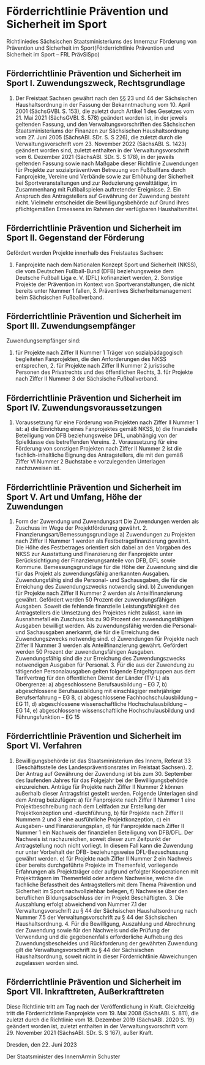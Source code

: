 # Förderrichtlinie Prävention und Sicherheit im Sport

Richtliniedes Sächsischen Staatsministeriums des Innernzur Förderung von Prävention und Sicherheit im Sport(Förderrichtlinie Prävention und Sicherheit im Sport – FRL PrävSiSpo)

## Förderrichtlinie Prävention und Sicherheit im Sport I. Zuwendungszweck, Rechtsgrundlage

1. Der Freistaat Sachsen gewährt nach den §§ 23 und 44 der Sächsischen Haushaltsordnung in der Fassung der Bekanntmachung vom 10. April 2001 (SächsGVBl. S. 153), die zuletzt durch Artikel 1 des Gesetzes vom 21. Mai 2021 (SächsGVBl. S. 578) geändert worden ist, in der jeweils geltenden Fassung, und den Verwaltungsvorschriften des Sächsischen Staatsministeriums der Finanzen zur Sächsischen Haushaltsordnung vom 27. Juni 2005 (SächsABl. SDr. S. S 226), die zuletzt durch die Verwaltungsvorschrift vom 23. November 2022 (SächsABl. S. 1423) geändert worden sind, zuletzt enthalten in der Verwaltungsvorschrift vom 6. Dezember 2021 (SächsABl. SDr. S. S 178), in der jeweils geltenden Fassung sowie nach Maßgabe dieser Richtlinie Zuwendungen für Projekte zur sozialpräventiven Betreuung von Fußballfans durch Fanprojekte, Vereine und Verbände sowie zur Erhöhung der Sicherheit bei Sportveranstaltungen und zur Reduzierung gewalttätiger, im Zusammenhang mit Fußballspielen auftretender Ereignisse. 2. Ein Anspruch des Antragstellers auf Gewährung der Zuwendung besteht nicht. Vielmehr entscheidet die Bewilligungsbehörde auf Grund ihres pflichtgemäßen Ermessens im Rahmen der verfügbaren Haushaltsmittel. 
## Förderrichtlinie Prävention und Sicherheit im Sport II. Gegenstand der Förderung

Gefördert werden Projekte innerhalb des Freistaates Sachsen:

1. Fanprojekte nach dem Nationalen Konzept Sport und Sicherheit (NKSS), die vom Deutschen Fußball-Bund (DFB) beziehungsweise dem Deutsche Fußball Liga e. V. (DFL) kofinanziert werden, 2. Sonstige Projekte der Prävention im Kontext von Sportveranstaltungen, die nicht bereits unter Nummer 1 fallen, 3. Präventives Sicherheitsmanagement beim Sächsischen Fußballverband. 
## Förderrichtlinie Prävention und Sicherheit im Sport III. Zuwendungsempfänger

Zuwendungsempfänger sind:

1. für Projekte nach Ziffer II Nummer 1 Träger von sozialpädagogisch begleiteten Fanprojekten, die den Anforderungen des NKSS entsprechen, 2. für Projekte nach Ziffer II Nummer 2 juristische Personen des Privatrechts und des öffentlichen Rechts, 3. für Projekte nach Ziffer II Nummer 3 der Sächsische Fußballverband. 
## Förderrichtlinie Prävention und Sicherheit im Sport IV. Zuwendungsvoraussetzungen

1. Voraussetzung für eine Förderung von Projekten nach Ziffer II Nummer 1 ist: a) die Einrichtung eines Fanprojektes gemäß NKSS, b) die finanzielle Beteiligung von DFB beziehungsweise DFL, unabhängig von der Spielklasse des betreffenden Vereins. 2. Voraussetzung für eine Förderung von sonstigen Projekten nach Ziffer II Nummer 2 ist die fachlich-inhaltliche Eignung des Antragstellers, die mit den gemäß Ziffer VI Nummer 2 Buchstabe e vorzulegenden Unterlagen nachzuweisen ist. 
## Förderrichtlinie Prävention und Sicherheit im Sport V. Art und Umfang, Höhe der Zuwendungen

1. Form der Zuwendung und Zuwendungsart Die Zuwendungen werden als Zuschuss im Wege der Projektförderung gewährt. 2. Finanzierungsart/Bemessungsgrundlage a) Zuwendungen zu Projekten nach Ziffer II Nummer 1 werden als Festbetragsfinanzierung gewährt. Die Höhe des Festbetrages orientiert sich dabei an den Vorgaben des NKSS zur Ausstattung und Finanzierung der Fanprojekte unter Berücksichtigung der Finanzierungsanteile von DFB, DFL sowie Kommune. Bemessungsgrundlage für die Höhe der Zuwendung sind die für das Projekt als zuwendungsfähig anerkannten Ausgaben. Zuwendungsfähig sind die Personal- und Sachausgaben, die für die Erreichung des Zuwendungszwecks notwendig sind. b) Zuwendungen für Projekte nach Ziffer II Nummer 2 werden als Anteilfinanzierung gewährt. Gefördert werden 50 Prozent der zuwendungsfähigen Ausgaben. Soweit die fehlende finanzielle Leistungsfähigkeit des Antragstellers die Umsetzung des Projektes nicht zulässt, kann im Ausnahmefall ein Zuschuss bis zu 90 Prozent der zuwendungsfähigen Ausgaben bewilligt werden. Als zuwendungsfähig werden die Personal- und Sachausgaben anerkannt, die für die Erreichung des Zuwendungszwecks notwendig sind. c) Zuwendungen für Projekte nach Ziffer II Nummer 3 werden als Anteilfinanzierung gewährt. Gefördert werden 50 Prozent der zuwendungsfähigen Ausgaben. Zuwendungsfähig sind die zur Erreichung des Zuwendungszwecks notwendigen Ausgaben für Personal. 3. Für die aus der Zuwendung zu tätigenden Personalausgaben gelten folgende Entgeltgruppen aus dem Tarifvertrag für den öffentlichen Dienst der Länder (TV-L) als Obergrenze: a) abgeschlossene Berufsausbildung – EG 7, b) abgeschlossene Berufsausbildung mit einschlägiger mehrjähriger Berufserfahrung – EG 8, c) abgeschlossene Fachhochschulausbildung – EG 11, d) abgeschlossene wissenschaftliche Hochschulausbildung – EG 14, e) abgeschlossene wissenschaftliche Hochschulausbildung und Führungsfunktion – EG 15 
## Förderrichtlinie Prävention und Sicherheit im Sport VI. Verfahren

1. Bewilligungsbehörde ist das Staatsministerium des Innern, Referat 33 (Geschäftsstelle des Landespräventionsrates im Freistaat Sachsen). 2. Der Antrag auf Gewährung der Zuwendung ist bis zum 30. September des laufenden Jahres für das Folgejahr bei der Bewilligungsbehörde einzureichen. Anträge für Projekte nach Ziffer II Nummer 2 können außerhalb dieser Antragsfrist gestellt werden. Folgende Unterlagen sind dem Antrag beizufügen: a) für Fanprojekte nach Ziffer II Nummer 1 eine Projektbeschreibung nach dem Leitfaden zur Erstellung der Projektkonzeption und -durchführung, b) für Projekte nach Ziffer II Nummern 2 und 3 eine ausführliche Projektkonzeption, c) ein Ausgaben- und Finanzierungsplan, d) für Fanprojekte nach Ziffer II Nummer 1 ein Nachweis der finanziellen Beteiligung von DFB/DFL. Der Nachweis ist nachzureichen, soweit dieser zum Zeitpunkt der Antragstellung noch nicht vorliegt. In diesem Fall kann die Zuwendung nur unter Vorbehalt der DFB- beziehungsweise DFL-Bezuschussung gewährt werden. e) für Projekte nach Ziffer II Nummer 2 ein Nachweis über bereits durchgeführte Projekte im Themenfeld, vorliegende Erfahrungen als Projektträger oder aufgrund erfolgter Kooperationen mit Projektträgern im Themenfeld oder andere Nachweise, welche die fachliche Befasstheit des Antragstellers mit dem Thema Prävention und Sicherheit im Sport nachvollziehbar belegen, f) Nachweise über den beruflichen Bildungsabschluss der im Projekt Beschäftigten. 3. Die Auszahlung erfolgt abweichend von Nummer 7.1 der Verwaltungsvorschrift zu § 44 der Sächsischen Haushaltsordnung nach Nummer 7.5 der Verwaltungsvorschrift zu § 44 der Sächsischen Haushaltsordnung. 4. Für die Bewilligung, Auszahlung und Abrechnung der Zuwendung sowie für den Nachweis und die Prüfung der Verwendung und die gegebenenfalls erforderliche Aufhebung des Zuwendungsbescheides und Rückforderung der gewährten Zuwendung gilt die Verwaltungsvorschrift zu § 44 der Sächsischen Haushaltsordnung, soweit nicht in dieser Förderrichtlinie Abweichungen zugelassen worden sind. 
## Förderrichtlinie Prävention und Sicherheit im Sport VII. Inkrafttreten, Außerkrafttreten

Diese Richtlinie tritt am Tag nach der Veröffentlichung in Kraft. Gleichzeitig tritt die Förderrichtlinie Fanprojekte vom 19. Mai 2008 (SächsABl. S. 811), die zuletzt durch die Richtlinie vom 18. Dezember 2019 (SächsABl. 2020 S. 19) geändert worden ist, zuletzt enthalten in der Verwaltungsvorschrift vom 29. November 2021 (SächsABl. SDr. S. S 167), außer Kraft.

Dresden, den 22. Juni 2023

Der Staatsminister des InnernArmin Schuster

